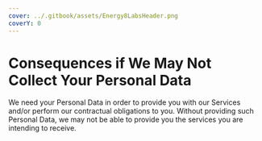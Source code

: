 ```yaml
---
cover: ../.gitbook/assets/Energy8LabsHeader.png
coverY: 0
---
```


# Consequences if We May Not Collect Your Personal Data

We need your Personal Data in order to provide you with our Services and/or perform our contractual obligations to you. Without providing such Personal Data, we may not be able to provide you the services you are intending to receive.
